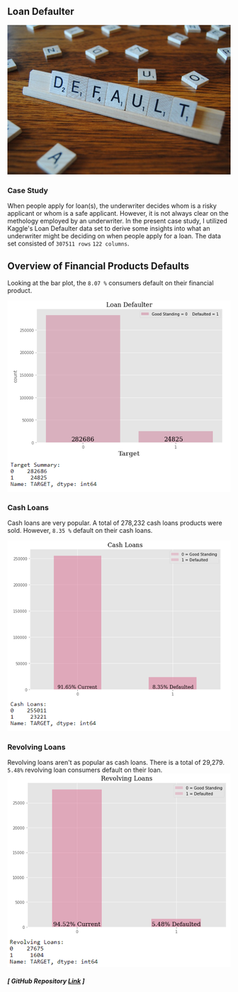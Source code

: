 ## Loan Defaulter

![image](DEFAULT.jpg)

### Case Study 

When people apply for loan(s), the underwriter decides whom is a risky applicant or whom is a safe applicant. However, it is not always clear on the methology employed by an underwriter. In the present case study, I utilized Kaggle's Loan Defaulter data set to derive some insights into what an underwriter might be deciding on when people apply for a loan. The data set consisted of `307511 rows` `122 columns`. 

## Overview of Financial Products Defaults

Looking at the bar plot, the `8.07 %` consumers default on their financial product. 

![image](total_defaulter.png)

### Cash Loans 

Cash loans are very popular. A total of 278,232 cash loans products were sold. However, `8.35 %` default on their cash loans. 

![image](total_cash_loans.png)

### Revolving Loans

Revolving loans aren't as popular as cash loans. There is a total of 29,279. `5.48%` revolving loan consumers default on their loan. 
![image](revolving_cash_loans.png)

##### [ GitHub Repository [Link](https://github.com/RenaissanceMan06/Loan_Defaulter) ]
